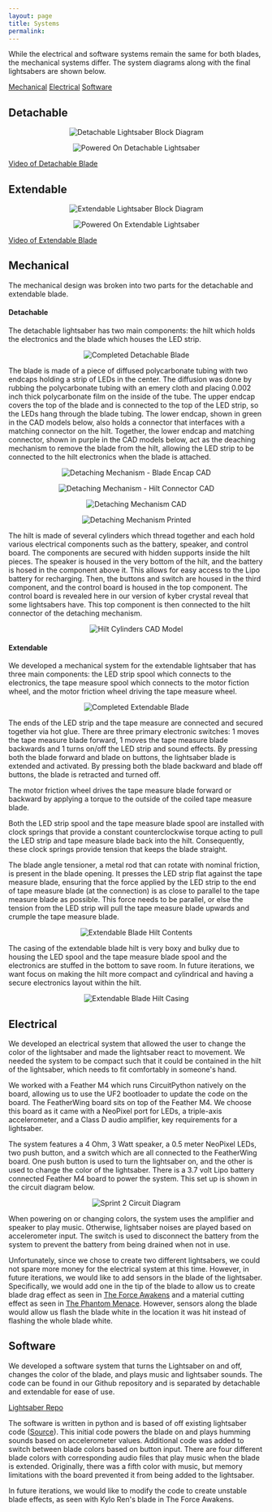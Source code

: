 ```yaml
---
layout: page
title: Systems
permalink: 
---
```


While the electrical and software systems remain the same for both blades, the mechanical systems differ. The system diagrams along with the final lightsabers are shown below. 

[Mechanical](#mechanical-subsystem) 
[Electrical](#electrical-subsystem) 
[Software](#software-subsystem)

## Detachable
<p align="center">
  <img src="./Photos!/DetachableBlockDiagram.jpg" alt="Detachable Lightsaber Block Diagram">
</p>

<p align="center">
  <img src="./Photos!/finalDetachableOnDark.jpg" alt="Powered On Detachable Lightsaber">
</p>

[Video of Detachable Blade](https://www.youtube.com/embed/RMrMl14pZ-I)

## Extendable
<p align="center">
  <img src="./Photos!/ExtendableBlockDiagram.jpg" alt="Extendable Lightsaber Block Diagram">
</p>

<p align="center">
  <img src="./Photos!/finalExtendableOnDark.jpg" alt="Powered On Extendable Lightsaber">
</p>

[Video of Extendable Blade](https://youtu.be/GjQWpX-BY98)


<a name="mechanical-subsystem"></a>

## Mechanical
The mechanical design was broken into two parts for the detachable and extendable blade.

#### Detachable

The detachable lightsaber has two main components: the hilt which holds the electronics and the blade which houses the LED strip.

<p align="center">
  <img src="./Photos!/finalDetachableBlade.jpg" alt="Completed Detachable Blade">
</p>

The blade is made of a piece of diffused polycarbonate tubing with two endcaps holding a strip of LEDs in the center. The diffusion was done by rubbing the polycarbonate tubing with an emery cloth and placing 0.002 inch thick polycarbonate film on the inside of the tube. The upper endcap covers the top of the blade and is connected to the top of the LED strip, so the LEDs hang through the blade tubing. The lower endcap, shown in green in the CAD models below, also holds a connector that interfaces with a matching connector on the hilt. Together, the lower endcap and matching connector, shown in purple in the CAD models below, act as the deaching mechanism to remove the blade from the hilt, allowing the LED strip to be connected to the hilt electronics when the blade is attached.

<p align="center">
  <img src="./Photos!/bladeEndcapv7CAD.jpg" alt="Detaching Mechanism - Blade Encap CAD">
</p>

<p align="center">
  <img src="./Photos!/connectorv8CAD.jpg" alt="Detaching Mechanism - Hilt Connector CAD">
</p>

<p align="center">
  <img src="./Photos!/detachingMechanismCAD.jpg" alt="Detaching Mechanism CAD">
</p>

<p align="center">
  <img src="./Photos!/sprint3detachablev7.jpg" alt="Detaching Mechanism Printed">
</p>
 
The hilt is made of several cylinders which thread together and each hold various electrical components such as the battery, speaker, and control board. The components are secured with hidden supports inside the hilt pieces. The speaker is housed in the very bottom of the hilt, and the battery is hosed in the component above it. This allows for easy access to the Lipo battery for recharging. Then, the buttons and switch are housed in the third component, and the control board is housed in the top component. The control board is revealed here in our version of kyber crystal reveal that some lightsabers have. This top component is then connected to the hilt connector of the detaching mechanism.

 <p align="center">
  <img src="./Photos!/FullCAD2.PNG" alt="Hilt Cylinders CAD Model">
</p>

#### Extendable

We developed a mechanical system for the extendable lightsaber that has three main components: the LED strip spool which connects to the electronics, the tape measure spool which connects to the motor fiction wheel, and the motor friction wheel driving the tape measure wheel.

<p align="center">
  <img src="./Photos!/finalAssembledExtendable.jpg" alt="Completed Extendable Blade">
</p>

The ends of the LED strip and the tape measure are connected and secured together via hot glue. There are three primary electronic switches: 1 moves the tape measure blade forward, 1 moves the tape measure blade backwards and 1 turns on/off the LED strip and sound effects. By pressing both the blade forward and blade on buttons, the lightsaber blade is extended and activated. By pressing both the blade backward and blade off buttons, the blade is retracted and turned off. 

The motor friction wheel drives the tape measure blade forward or backward by applying a torque to the outside of the coiled tape measure blade.

Both the LED strip spool and the tape measure blade spool are installed with clock springs that provide a constant counterclockwise torque acting to pull the LED strip and tape measure blade back into the hilt. Consequently, these clock springs provide tension that keeps the blade straight.

The blade angle tensioner, a metal rod that can rotate with nominal friction, is present in the blade opening. It presses the LED strip flat against the tape measure blade, ensuring that the force applied by the LED strip to the end of tape measure blade (at the connection) is as close to parallel to the tape measure blade as possible. This force needs to be parallel, or else the tension from the LED strip will pull the tape measure blade upwards and crumple the tape measure blade. 

<p align="center">
  <img src="./Photos!/extendableHiltContents.jpg" alt="Extendable Blade Hilt Contents">
</p>

The casing of the extendable blade hilt is very boxy and bulky due to housing the LED spool and the tape measure blade spool and the electronics are stuffed in the bottom to save room. In future iterations, we want focus on making the hilt more compact and cylindrical and having a secure electronics layout within the hilt.

<p align="center">
  <img src="./Photos!/sprint3extendablecad.png" alt="Extendable Blade Hilt Casing">
</p>


<a name="electrical-subsystem"></a>

## Electrical
We developed an electrical system that allowed the user to change the color of the lightsaber and made the lightsaber react to movement. We needed the system to be compact such that it could be contained in the hilt of the lightsaber, which needs to fit comfortably in someone's hand.

We worked with a Feather M4 which runs CircuitPython natively on the board, allowing us to use the UF2 bootloader to update the code on the board. The FeatherWing board sits on top of the Feather M4. We choose this board as it came with a NeoPixel port for LEDs, a triple-axis accelerometer, and a Class D audio amplifier, key requirements for a lightsaber.

The system features a 4 Ohm, 3 Watt speaker, a 0.5 meter NeoPixel LEDs, two push button, and a switch which are all connected to the FeatherWing board. One push button is used to turn the lightsaber on, and the other is used to change the color of the lightsaber. There is a 3.7 volt Lipo battery connected Feather M4 board to power the system. This set up is shown in the circuit diagram below.

<p align="center">
  <img src="./Photos!/sprint2electrical.png" alt="Sprint 2 Circuit Diagram">
</p>

When powering on or changing colors, the system uses the amplifier and speaker to play music. Otherwise, lightsaber noises are played based on accelerometer input. The switch is used to disconnect the battery from the system to prevent the battery from being drained when not in use. 

Unfortunately, since we chose to create two different lightsabers, we could not spare more money for the electrical system at this time. However, in future iterations, we would like to add sensors in the blade of the lightsaber. Specifically, we would add one in the tip of the blade to allow us to create blade drag effect as seen in [The Force Awakens](https://youtu.be/FJTz-ahXyyI?t=247) and a material cutting effect as seen in [The Phantom Menace](https://youtu.be/K48M2S7bkSA?t=1). However, sensors along the blade would allow us flash the blade white in the location it was hit instead of flashing the whole blade white.


<a name="software-subsystem"></a>

## Software

We developed a software system that turns the Lightsaber on and off, changes the color of the blade, and plays music and lightsaber sounds. The code can be found in our Github repository and is separated by detachable and extendable for ease of use.

[Lightsaber Repo](https://github.com/nabihestefan/Lightsaber)

The software is written in python and is based of off existing lightsaber code ([Source](https://learn.adafruit.com/hallowing-lightsaber/program-with-circuitpython)). This initial code powers the blade on and plays humming sounds based on accelerometer values. Additional code was added to switch between blade colors based on button input. There are four different blade colors with corresponding audio files that play music when the blade is extended. Originally, there was a fifth color with music, but memory limitations with the board prevented it from being added to the lightsaber. 

In future iterations, we would like to modify the code to create unstable blade effects, as seen with Kylo Ren's blade in The Force Awakens. 